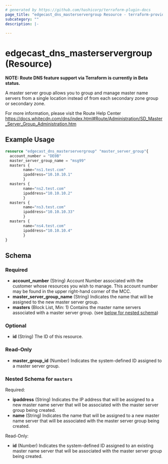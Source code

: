 ```yaml
---
# generated by https://github.com/hashicorp/terraform-plugin-docs
page_title: "edgecast_dns_masterservergroup Resource - terraform-provider-edgecast"
subcategory: ""
description: |-
  
---
```


# edgecast_dns_masterservergroup (Resource)
**NOTE: Route DNS feature support via Terraform is currently in Beta status.**

A master server group allows you to group and manage master name servers from a 
single location instead of from each secondary zone group or secondary zone.

For more information, please visit the Route Help Center
https://docs.whitecdn.com/dns/index.html#Route/Administration/SD_Master_Server_Group_Administration.htm

## Example Usage

```terraform
resource "edgecast_dns_masterservergroup" "master_server_group"{
  account_number = "DE0B"
  master_server_group_name = "msg99"
  masters {
        name="ns1.test.com"
        ipaddress="10.10.10.1"
        }
  masters {
        name="ns2.test.com"
        ipaddress="10.10.10.2"
        }
  masters {
        name="ns3.test.com"
        ipaddress="10.10.10.33"
        }
  masters {
        name="ns4.test.com"
        ipaddress="10.10.10.4"
        } 
}
```

<!-- schema generated by tfplugindocs -->
## Schema

### Required

- **account_number** (String) Account Number associated with the customer whose 
				resources you wish to manage. This account number may be found 
				in the upper right-hand corner of the MCC.
- **master_server_group_name** (String) Indicates the name that will be assigned to the 
				new master server group.
- **masters** (Block List, Min: 1) Contains the master name servers associated with 
				a master server group. (see [below for nested schema](#nestedblock--masters))

### Optional

- **id** (String) The ID of this resource.

### Read-Only

- **master_group_id** (Number) Indicates the system-defined ID assigned to a 
				master server group.

<a id="nestedblock--masters"></a>
### Nested Schema for `masters`

Required:

- **ipaddress** (String) Indicates the IP address that will be 
							assigned to a new master name server that will be 
							associated with the master server group being 
							created.
- **name** (String) Indicates the name that will be 
							assigned to a new master name server that will be 
							associated with the master server group being 
							created.

Read-Only:

- **id** (Number) Indicates the system-defined ID 
							assigned to an existing master name server that will 
							be associated with the master server group being 
							created.


